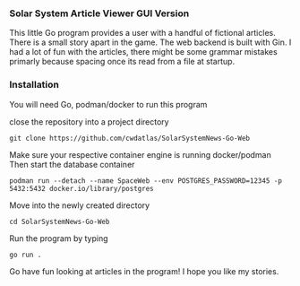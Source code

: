 ### Solar System Article Viewer GUI Version
This little Go program provides a user with a handful of fictional
articles. There is a small story apart in the game.
The web backend is built with Gin.
I had a lot of fun with the articles, there might be some grammar mistakes primarly
because spacing once its read from a file at startup.

### Installation
You will need Go, podman/docker to run this program

close the repository into a project directory
```shell script
git clone https://github.com/cwdatlas/SolarSystemNews-Go-Web
```
Make sure your respective container engine is running docker/podman
Then start the database container
```shell script
podman run --detach --name SpaceWeb --env POSTGRES_PASSWORD=12345 -p 5432:5432 docker.io/library/postgres
```

Move into the newly created directory
```shell script
cd SolarSystemNews-Go-Web
```

Run the program by typing
```shell script
go run .
```

Go have fun looking at articles in the program! I hope you like my stories.